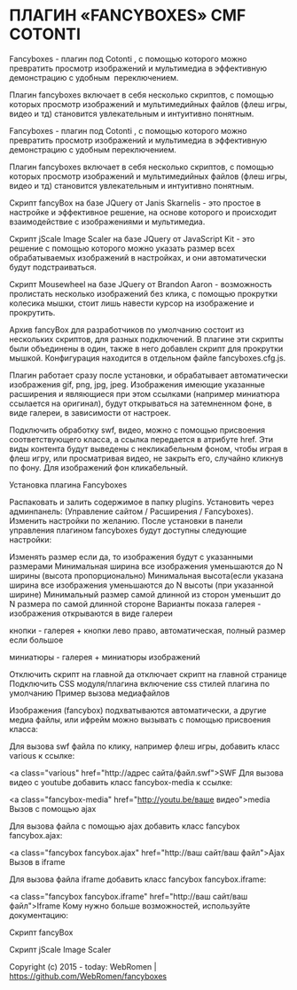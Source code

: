 # ПЛАГИН «FANCYBOXES» CMF COTONTI
<p>Fancyboxes&nbsp;- плагин под Cotonti&nbsp;, с помощью которого можно превратить просмотр изображений и мультимедиа в эффективную демонстрацию с удобным &nbsp;переключением.</p>

<p>Плагин fancyboxes включает в себя несколько скриптов, с помощью которых просмотр изображений и мультимедийных файлов (флеш игры, видео и тд) становится увлекательным и интуитивно понятным.</p>

Fancyboxes - плагин под Cotonti , с помощью которого можно превратить просмотр изображений и мультимедиа в эффективную демонстрацию с удобным  переключением.

Плагин fancyboxes включает в себя несколько скриптов, с помощью которых просмотр изображений и мультимедийных файлов (флеш игры, видео и тд) становится увлекательным и интуитивно понятным.

Скрипт fancyBox на базе JQuery от Janis Skarnelis - это простое в настройке и эффективное решение, на основе которого и происходит взаимодействие с изображениями и мультимедиа.

Скрипт jScale Image Scaler на базе JQuery от JavaScript Kit - это решение с помощью которого можно указать размер всех обрабатываемых изображений в настройках, и они автоматически будут подстраиваться.

Скрипт Mousewheel на базе JQuery от Brandon Aaron - возможность пролистать несколько изображений без клика, с помощью прокрутки колесика мышки, стоит лишь навести курсор на изображение и прокрутить.

Архив fancyBox для разработчиков по умолчанию состоит из нескольких скриптов, для разных подключений. В плагине эти скрипты были объединены в один, также в него добавлен скрипт для прокрутки мышкой. Конфигурация находится в отдельном файле fancyboxes.cfg.js.

Плагин работает сразу после установки, и обрабатывает автоматически изображения gif, png, jpg, jpeg.  Изображения имеющие указанные расширения и являющиеся при этом ссылками (например миниатюра ссылается на оригинал), будут открываться на затемненном фоне, в виде галереи, в зависимости от настроек.

Подключить обработку swf, видео, можно с помощью присвоения соответствующего класса, а ссылка передается в атрибуте href. Эти виды контента будут выведены с некликабельным фоном, чтобы играя в флеш игру, или просматривая видео, не закрыть его, случайно кликнув по фону. Для изображений фон кликабельный.

Установка плагина Fancyboxes

Распаковать и залить содержимое в папку plugins.
Установить через админпанель: (Управление сайтом / Расширения / Fancyboxes).
Изменить настройки по желанию.
После установки в панели управления плагином fancyboxes будут доступны следующие настройки:

Изменять размер	если да, то изображения будут с указанными размерами 
Минимальная ширина	все изображения уменьшаются до N ширины (высота пропорционально)
Минимальная высота(если указана ширина	все изображения уменьшаются до N высоты (при указанной ширине)
Минимальный размер самой длинной из сторон	 уменьшит до N размера по самой длинной стороне
Варианты показа	
галерея - изображения открываются в виде галереи

кнопки - галерея + кнопки лево право, автоматическая, полный размер если большое

миниатюры - галерея + миниатюры изображений

Отключить скрипт на главной	да отключает скрипт на главной странице
Подключить CSS модуля/плагина	включение css стилей плагина по умолчанию
Пример вызова медиафайлов

Изображения (fancybox) подхватываются автоматически, а другие медиа файлы, или ифрейм можно вызывать с помощью присвоения класса:

Для вызова swf файла по клику, например флеш игры, добавить класс various к ссылке:

&lt;a class="various" href="http://адрес сайта/файл.swf">SWF</a>
Для вызова видео с youtube добавить класс fancybox-media к ссылке:

&lt;a class="fancybox-media" href="http://youtu.be/ваше видео">media</a>
Вызов с помощью ajax

Для вызова файла с помощью ajax добавить класс fancybox fancybox.ajax: 

&lt;a class="fancybox fancybox.ajax" href="http://ваш сайт/ваш файл">Ajax</a>
Вызов в iframe

Для вызова файла iframe добавить класс fancybox fancybox.iframe:

&lt;a class="fancybox fancybox.iframe" href="http://ваш сайт/ваш файл">Iframe</a>
Кому нужно больше возможностей, используйте документацию:

Скрипт fancyBox

Скрипт jScale Image Scaler


Copyright (c) 2015 - today: WebRomen | https://github.com/WebRomen/fancyboxes

